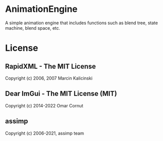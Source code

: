 # AnimationEngine
A simple animation engine that includes functions such as blend tree, state machine, blend space, etc.

# License
## RapidXML - The MIT License
Copyright (c) 2006, 2007 Marcin Kalicinski

## Dear ImGui - The MIT License (MIT)
Copyright (c) 2014-2022 Omar Cornut

## assimp
Copyright (c) 2006-2021, assimp team

